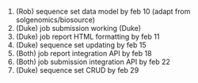 1. (Rob) sequence set data model by feb 10 (adapt from solgenomics/biosource)
2. (Duke) job submission working (Duke)
3. (Duke) job report HTML formatting by feb 11
4. (Duke) sequence set updating by feb 15
5. (Both) job report integration API by feb 18
6. (Both) job submission integration API by feb 22
7. (Duke) sequence set CRUD by feb 29
